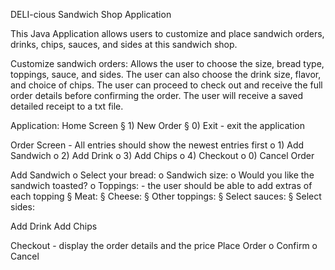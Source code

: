DELI-cious Sandwich Shop Application

This Java Application allows users to customize and place sandwich orders, drinks, chips, sauces, and sides at this sandwich shop.

Customize sandwich orders: Allows the user to choose the size, bread type, toppings, sauce, and sides.
The user can also choose the drink size, flavor, and choice of chips. 
The user can proceed to check out and receive the full order details before confirming the order.
The user will receive a saved detailed receipt to a txt file.

Application:
Home Screen
§ 1) New Order
§ 0) Exit - exit the application

Order Screen - All entries should show the newest entries first o 1) Add Sandwich
o 2) Add Drink
o 3) Add Chips
o 4) Checkout
o 0) Cancel Order 

Add Sandwich
o Select your bread:
o Sandwich size:
o Would you like the sandwich toasted?
o Toppings: - the user should be able to add extras of each topping
§ Meat:
§ Cheese:
§ Other toppings: 
§ Select sauces:
§ Select sides:

Add Drink
Add Chips 

Checkout - display the order details and the price
Place Order
o Confirm 
o Cancel 

